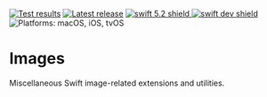 [comment]: <> (Header Generated by ActionStatus 2.0.5 - 473)

[![Test results][tests shield]][actions] [![Latest release][release shield]][releases] [![swift 5.2 shield] ![swift dev shield]][swift] ![Platforms: macOS, iOS, tvOS][platforms shield]

[release shield]: https://img.shields.io/github/v/release/elegantchaos/Images
[platforms shield]: https://img.shields.io/badge/platforms-macOS_iOS_tvOS-lightgrey.svg?style=flat "macOS, iOS, tvOS"
[tests shield]: https://github.com/elegantchaos/Images/workflows/Tests/badge.svg
[swift 5.2 shield]: https://img.shields.io/badge/swift-5.2-F05138.svg "Swift 5.2"
[swift dev shield]: https://img.shields.io/badge/swift-dev-F05138.svg "Swift dev"

[swift]: https://swift.org
[releases]: https://github.com/elegantchaos/Images/releases
[actions]: https://github.com/elegantchaos/Images/actions

[comment]: <> (End of ActionStatus Header)

# Images

Miscellaneous Swift image-related extensions and utilities.
